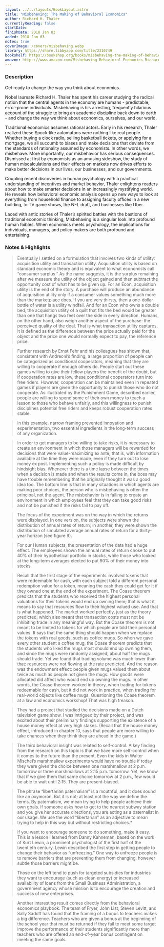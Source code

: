 ```yaml
---
layout: ../../layouts/BookLayout.astro
title: "Misbehaving: The Making of Behavioral Economics"
author: Richard H. Thaler
currentlyReading: false
startDate:
finishDate: 2018 Jan 03
added: 2018 Jan 03
notes: true
coverImage: /covers/misbehaving.webp
library: https://share.libbyapp.com/title/2310749
bookshelf: https://bookshop.org/books/misbehaving-the-making-of-behavioral-economics/9780393352795
amazon: https://www.amazon.com/Misbehaving-Behavioral-Economics-Richard-Thaler/dp/039335279X
---
```


### Description
Get ready to change the way you think about economics.

Nobel laureate Richard H. Thaler has spent his career studying the radical notion that the central agents in the economy are humans - predictable, error-prone individuals. Misbehaving is his arresting, frequently hilarious account of the struggle to bring an academic discipline back down to earth - and change the way we think about economics, ourselves, and our world.

Traditional economics assumes rational actors. Early in his research, Thaler realized these Spock-like automatons were nothing like real people. Whether buying a clock radio, selling basketball tickets, or applying for a mortgage, we all succumb to biases and make decisions that deviate from the standards of rationality assumed by economists. In other words, we misbehave. More importantly, our misbehavior has serious consequences. Dismissed at first by economists as an amusing sideshow, the study of human miscalculations and their effects on markets now drives efforts to make better decisions in our lives, our businesses, and our governments.

Coupling recent discoveries in human psychology with a practical understanding of incentives and market behavior, Thaler enlightens readers about how to make smarter decisions in an increasingly mystifying world. He reveals how behavioral economic analysis opens up new ways to look at everything from household finance to assigning faculty offices in a new building, to TV game shows, the NFL draft, and businesses like Uber.

Laced with antic stories of Thaler’s spirited battles with the bastions of traditional economic thinking, Misbehaving is a singular look into profound human foibles. When economics meets psychology, the implications for individuals, managers, and policy makers are both profound and entertaining.

### Notes & Highlights
> Eventually I settled on a formulation that involves two kinds of utility: acquisition utility and transaction utility. Acquisition utility is based on standard economic theory and is equivalent to what economists call “consumer surplus.” As the name suggests, it is the surplus remaining after we measure the utility of the object gained and then subtract the opportunity cost of what has to be given up. For an Econ, acquisition utility is the end of the story. A purchase will produce an abundance of acquisition utility only if a consumer values something much more than the marketplace does. If you are very thirsty, then a one-dollar bottle of water is a utility windfall. And for an Econ who owns a double bed, the acquisition utility of a quilt that fits the bed would be greater than one that hangs two feet over the side in every direction. Humans, on the other hand, also weigh another aspect of the purchase: the perceived quality of the deal. That is what transaction utility captures. It is defined as the difference between the price actually paid for the object and the price one would normally expect to pay, the reference price.

> Further research by Ernst Fehr and his colleagues has shown that, consistent with Andreoni’s finding, a large proportion of people can be categorized as conditional cooperators, meaning that they are willing to cooperate if enough others do. People start out these games willing to give their fellow players the benefit of the doubt, but if cooperation rates are low, these conditional cooperators turn into free riders. However, cooperation can be maintained even in repeated games if players are given the opportunity to punish those who do not cooperate. As illustrated by the Punishment Game, described earlier, people are willing to spend some of their own money to teach a lesson to those who behave unfairly, and this willingness to punish disciplines potential free riders and keeps robust cooperation rates stable.

> In this example, narrow framing prevented innovation and experimentation, two essential ingredients in the long-term success of any organization.

> In order to get managers to be willing to take risks, it is necessary to create an environment in which those managers will be rewarded for decisions that were value-maximizing ex ante, that is, with information available at the time they were made, even if they turn out to lose money ex post. Implementing such a policy is made difficult by hindsight bias. Whenever there is a time lapse between the times when a decision is made and when the results come in, the boss may have trouble remembering that he originally thought it was a good idea too. The bottom line is that in many situations in which agents are making poor choices, the person who is misbehaving is often the principal, not the agent. The misbehavior is in failing to create an environment in which employees feel that they can take good risks and not be punished if the risks fail to pay off.

> The focus of the experiment was on the way in which the returns were displayed. In one version, the subjects were shown the distribution of annual rates of return; in another, they were shown the distribution of simulated average annual rates of return for a thirty-year horizon (see figure 9).

> For our Human subjects, the presentation of the data had a huge effect. The employees shown the annual rates of return chose to put 40% of their hypothetical portfolio in stocks, while those who looked at the long-term averages elected to put 90% of their money into stocks.

> Recall that the first stage of the experiments involved tokens that were redeemable for cash, with each subject told a different personal redemption value for a token, meaning the cash they could get for it if they owned one at the end of the experiment. The Coase theorem predicts that the students who received the highest personal valuations for their tokens would end up owning them; that is what it means to say that resources flow to their highest valued use. And that is what happened. The market worked perfectly, just as the theory predicted, which also meant that transaction costs must not be inhibiting trade in any meaningful way. But the Coase theorem is not meant to be limited to tokens for which people are told their personal values. It says that the same thing should happen when we replace the tokens with real goods, such as coffee mugs. So when we gave every other student a coffee mug, the Coase theorem predicts that the students who liked the mugs most should end up owning them, and since the mugs were randomly assigned, about half the mugs should trade. Yet we found that trading volume was much lower than that: resources were not flowing at the rate predicted. And the reason was the endowment effect: people given mugs valued them about twice as much as people not given the mugs. How goods were allocated did affect who would end up owning the mugs. In other words, the Coase theorem worked in theory, when trading for tokens redeemable for cash, but it did not work in practice, when trading for real-world objects like coffee mugs. Questioning the Coase theorem at a law and economics workshop! That was high treason.

> They had a project that studied the decisions made on a Dutch television game show. I was intrigued by their project, and was excited about their preliminary findings supporting the existence of a house money effect at very high stakes. (Recall that the house money effect, introduced in chapter 10, says that people are more willing to take chances when they think they are ahead in the game.)

> The third behavioral insight was related to self-control. A key finding from the research on this topic is that we have more self-control when it comes to the future than the present. Even the kids in Walter Mischel’s marshmallow experiments would have no trouble if today they were given the choice between one marshmallow at 2 p.m. tomorrow or three marshmallows at 2:15 p.m. tomorrow. Yet, we know that if we give them that same choice tomorrow at 2 p.m., few would be able to wait until 2:15. They are present-biased.

> The phrase “libertarian paternalism” is a mouthful, and it does sound like an oxymoron. But it is not; at least not the way we define the terms. By paternalism, we mean trying to help people achieve their own goals. If someone asks how to get to the nearest subway station and you give her accurate directions, you are acting as a paternalist in our usage. We use the word “libertarian” as an adjective to mean trying to help in this way but without restricting choices.*

> If you want to encourage someone to do something, make it easy. This is a lesson I learned from Danny Kahneman, based on the work of Kurt Lewin, a prominent psychologist of the first half of the twentieth century. Lewin described the first step in getting people to change their behavior as “unfreezing.” One way to unfreeze people is to remove barriers that are preventing them from changing, however subtle those barriers might be.

> Those on the left tend to push for targeted subsidies for industries they want to encourage (such as clean energy) or increased availability of loans from the Small Business Administration, a government agency whose mission is to encourage the creation and success of new enterprises.

> Another interesting result comes directly from the behavioral economics playbook. The team of Fryer, John List, Steven Levitt, and Sally Sadoff has found that the framing of a bonus to teachers makes a big difference. Teachers who are given a bonus at the beginning of the school year that must be returned if they fail to meet some target improve the performance of their students significantly more than teachers who are offered an end-of-year bonus contingent on meeting the same goals.  

